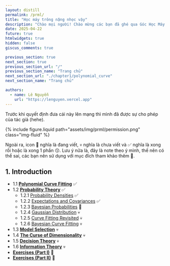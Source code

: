 ```yaml
---
layout: distill
permalink: /prml/
title: "Học máy trông nặng nhọc vậy"
description: "Chào mọi người! Chào mừng các bạn đã ghé qua Góc Học Máy (Machine Learning) của tụi mình! 👋 Để khởi động, tụi mình sẽ cùng nhau 'chiến đấu' với một 'trùm cuối' khá nổi tiếng trong làng ML là cuốn 'Pattern Recognition and Machine Learning' (PRML) của Christopher Bishop."
date: 2025-04-22
future: true
htmlwidgets: true
hidden: false
giscus_comments: true

previous_section: true
next_section: true
previous_section_url: "/"
previous_section_name: "Trang chủ"
next_section_url: "./chapter1/polynomial_curve"
next_section_name: "Trang chủ"

authors:
  - name: Lê Nguyễn
    url: "https://lenguyen.vercel.app"
---
```


Trước khi quyết định đưa cái này lên mạng thì mình đã được sự cho phép của tác giả (hehe).

{% include figure.liquid path="assets/img/prml/permission.png" class="img-fluid" %}

Ngoài ra, icon 🚧 nghĩa là đang viết, 💀 nghĩa là chưa viết và ✅ nghĩa là xong rồi hoặc là xong 1 phần 😗. Lưu ý nữa là, đây là note theo ý mình, thế nên có thể sai, các bạn nên sử dụng với mục đích tham khảo thêm 🥰.

## 1. Introduction

- 1.1 **[Polynomial Curve Fitting](./chapter1/polynomial_curve/)** ✅
- 1.2 **[Probability Theory](chapter1/prob_theory/)**  ✅
    - 1.2.1 [Probability Densities](chapter1/prob_theory/density/) ✅
    - 1.2.2 [Expectations and Covariances](chapter1/prob_theory/expectation/) ✅
    - 1.2.3 [Bayesian Probabilities]() 🚧
    - 1.2.4 [Gaussian Distribution]() 💀
    - 1.2.5 [Curve Fitting Revisited]() 💀
    - 1.2.6 [Bayesian Curve Fitting]() 💀
- 1.3 **[Model Selection]()** 💀
- 1.4 **[The Curse of Dimensionality]()** 💀
- 1.5 **[Decision Theory]()** 💀
- 1.6 **[Information Theory]()** 💀
- **[Exercises (Part I)]()** 🚧 
- **[Exercises (Part II)]()** 🚧